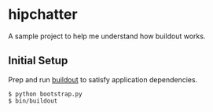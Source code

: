 hipchatter
==========

A sample project to help me understand how buildout works.

## Initial Setup

Prep and run [buildout](https://github.com/buildout/buildout) to satisfy application dependencies.

    $ python bootstrap.py
    $ bin/buildout


